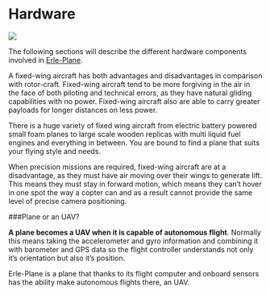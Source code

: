 # Hardware

![](http://erlerobotics.com/blog/wp-content/uploads/2014/12/GOPR0005.jpg)

The following sections will describe the different hardware components involved in [Erle-Plane](http://erlerobotics.com/blog/erle-plane).


A fixed-wing aircraft has both advantages and disadvantages in comparison with rotor-craft. Fixed-wing aircraft tend to be more forgiving in the air in the face of both piloting and technical errors, as they have natural gliding capabilities with no power.  Fixed-wing aircraft also are able to carry greater payloads for longer distances on less power.

There is a huge variety of fixed wing aircraft from electric battery powered small foam planes to large scale wooden replicas with multi liquid fuel engines and everything in between.  You are bound to find a plane that suits your flying style and needs.

When precision missions are required, fixed-wing aircraft are at a disadvantage, as they must have air moving over their wings to generate lift.  This means they must stay in forward motion, which means they can’t hover in one spot the way a copter can and as a result cannot provide the same level of precise camera positioning.

###Plane or an UAV?

**A plane becomes a UAV when it is capable of autonomous flight**. Normally this means taking the accelerometer and gyro information and combining it with barometer and GPS data so the flight controller understands not only it’s orientation but also it’s position.

Erle-Plane is a plane that thanks to its flight computer and onboard sensors has the ability make autonomous flights there, an UAV.
